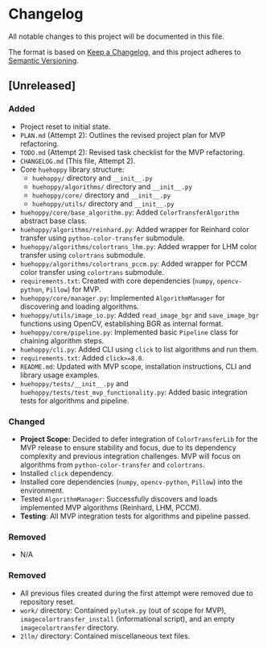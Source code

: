 # Changelog

All notable changes to this project will be documented in this file.

The format is based on [Keep a Changelog](https://keepachangelog.com/en/1.0.0/),
and this project adheres to [Semantic Versioning](https://semver.org/spec/v2.0.0.html).

## [Unreleased]

### Added
- Project reset to initial state.
- `PLAN.md` (Attempt 2): Outlines the revised project plan for MVP refactoring.
- `TODO.md` (Attempt 2): Revised task checklist for the MVP refactoring.
- `CHANGELOG.md` (This file, Attempt 2).
- Core `huehoppy` library structure:
    - `huehoppy/` directory and `__init__.py`
    - `huehoppy/algorithms/` directory and `__init__.py`
    - `huehoppy/core/` directory and `__init__.py`
    - `huehoppy/utils/` directory and `__init__.py`
- `huehoppy/core/base_algorithm.py`: Added `ColorTransferAlgorithm` abstract base class.
- `huehoppy/algorithms/reinhard.py`: Added wrapper for Reinhard color transfer using `python-color-transfer` submodule.
- `huehoppy/algorithms/colortrans_lhm.py`: Added wrapper for LHM color transfer using `colortrans` submodule.
- `huehoppy/algorithms/colortrans_pccm.py`: Added wrapper for PCCM color transfer using `colortrans` submodule.
- `requirements.txt`: Created with core dependencies (`numpy`, `opencv-python`, `Pillow`) for MVP.
- `huehoppy/core/manager.py`: Implemented `AlgorithmManager` for discovering and loading algorithms.
- `huehoppy/utils/image_io.py`: Added `read_image_bgr` and `save_image_bgr` functions using OpenCV, establishing BGR as internal format.
- `huehoppy/core/pipeline.py`: Implemented basic `Pipeline` class for chaining algorithm steps.
- `huehoppy/cli.py`: Added CLI using `click` to list algorithms and run them.
- `requirements.txt`: Added `click>=8.0`.
- `README.md`: Updated with MVP scope, installation instructions, CLI and library usage examples.
- `huehoppy/tests/__init__.py` and `huehoppy/tests/test_mvp_functionality.py`: Added basic integration tests for algorithms and pipeline.

### Changed
- **Project Scope:** Decided to defer integration of `ColorTransferLib` for the MVP release to ensure stability and focus, due to its dependency complexity and previous integration challenges. MVP will focus on algorithms from `python-color-transfer` and `colortrans`.
- Installed `click` dependency.
- Installed core dependencies (`numpy`, `opencv-python`, `Pillow`) into the environment.
- Tested `AlgorithmManager`: Successfully discovers and loads implemented MVP algorithms (Reinhard, LHM, PCCM).
- **Testing**: All MVP integration tests for algorithms and pipeline passed.

### Removed
- N/A

### Removed
- All previous files created during the first attempt were removed due to repository reset.
- `work/` directory: Contained `pylutek.py` (out of scope for MVP), `imagecolortransfer_install` (informational script), and an empty `imagecolortransfer` directory.
- `2llm/` directory: Contained miscellaneous text files.
